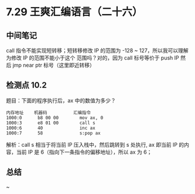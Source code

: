 # 7.29 王爽汇编语言（二十六）

## 中间笔记
call 指令不能实现短转移；短转移修改 IP 的范围为 -128 ~ 127，所以我可以理解为修改 IP 的范围不能小于这个
范围吗？对的，因为
call 标号等价于 push IP 然后 jmp near ptr 标号（这里即近转移）

## 检测点 10.2
题目：下面的程序执行后，ax 中的数值为多少？
```shell
内存地址    机器码          汇编指令
1000:0      b8 00 00        mov ax, 0
1000:3      e8 01 00        call s
1000:6      40              inc ax
1000:7      58              s:pop ax
```
解析：call s 相当于将当前 IP 压入栈中，然后跳转到 s 处执行, ax 即当前 IP 的内容，当前 IP 是 6（指向下一条指令的偏移地址），所以
ax 为 6；


## 总结
~